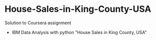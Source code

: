 # House-Sales-in-King-County-USA
Solution to Coursera assignment
- IBM Data Analysis with python "House Sales in King County, USA"
